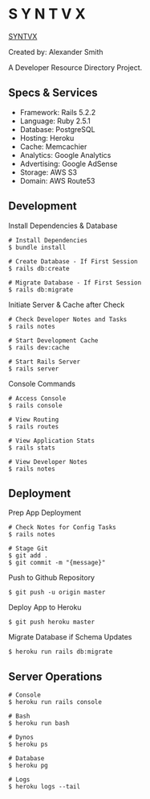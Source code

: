 # S Y N T V X

[SYNTVX](http://www.syntvx.com)

Created by: Alexander Smith

A Developer Resource Directory Project.

## Specs & Services

* Framework: Rails 5.2.2
* Language: Ruby 2.5.1
* Database: PostgreSQL
* Hosting: Heroku
* Cache: Memcachier
* Analytics: Google Analytics
* Advertising: Google AdSense
* Storage: AWS S3
* Domain: AWS Route53

## Development

Install Dependencies & Database

```
# Install Dependencies
$ bundle install

# Create Database - If First Session
$ rails db:create

# Migrate Database - If First Session
$ rails db:migrate
```

Initiate Server & Cache after Check

```
# Check Developer Notes and Tasks
$ rails notes

# Start Development Cache
$ rails dev:cache

# Start Rails Server
$ rails server
```

Console Commands

```
# Access Console
$ rails console

# View Routing
$ rails routes

# View Application Stats
$ rails stats

# View Developer Notes
$ rails notes
```

## Deployment

Prep App Deployment

```
# Check Notes for Config Tasks
$ rails notes

# Stage Git
$ git add .
$ git commit -m "{message}"
```

Push to Github Repository

```
$ git push -u origin master
```

Deploy App to Heroku

```
$ git push heroku master
```

Migrate Database if Schema Updates

```
$ heroku run rails db:migrate
```

## Server Operations

```
# Console
$ heroku run rails console

# Bash
$ heroku run bash

# Dynos
$ heroku ps

# Database
$ heroku pg

# Logs
$ heroku logs --tail
```
